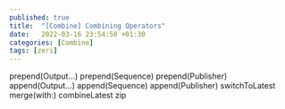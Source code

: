 ```yaml
---
published: true
title:  "[Combine] Combining Operators"
date:   2022-03-16 23:54:50 +01:30
categories: [Combine]
tags: [zeri]
---
```

prepend(Output…)
prepend(Sequence)
prepend(Publisher)
append(Output…)
append(Sequence)
append(Publisher)
switchToLatest
merge(with:)
combineLatest
zip